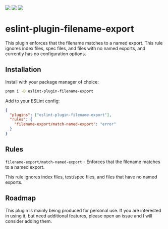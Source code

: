 [<img src="https://img.shields.io/npm/v/eslint-plugin-filename-export?style=for-the-badge">](https://www.npmjs.com/package/eslint-plugin-filename-export)
<img src="https://img.shields.io/npm/dt/eslint-plugin-filename-export?style=for-the-badge" >
[<img src="https://img.shields.io/bundlephobia/minzip/eslint-plugin-filename-export?style=for-the-badge">](https://bundlephobia.com/package/eslint-plugin-filename-export)

# eslint-plugin-filename-export

This plugin enforces that the filename matches to a named export. This rule ignores index files, spec files, and files with no named exports, and currently has no configuration options.

## Installation

Install with your package manager of choice:

```bash
pnpm i -D eslint-plugin-filename-export
```

Add to your ESLint config:

```json
{
  "plugins": ["eslint-plugin-filename-export"],
  "rules": {
    "filename-export/match-named-export": "error"
  }
}
```

## Rules

`filename-export/match-named-export` - Enforces that the filename matches to a named export.

This rule ignores index files, test/spec files, and files that have no named exports.

## Roadmap

This plugin is mainly being produced for personal use. If you are interested in using it, but need additional features, please open an issue and I will consider adding them.
